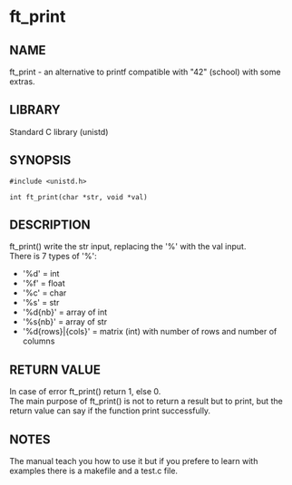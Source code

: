 # ft_print
## NAME
ft_print - an alternative to printf compatible with "42" (school) with some extras.  

## LIBRARY
Standard C library (unistd)  

## SYNOPSIS
	#include <unistd.h>
 
 	int	ft_print(char *str, void *val)

## DESCRIPTION
ft_print() write the str input, replacing the '%' with the val input.  
There is 7 types of '%':
- '%d' = int
- '%f' = float
- '%c' = char
- '%s' = str
- '%d{nb}' = array of int
- '%s{nb}' = array of str
- '%d{rows}|{cols}' = matrix (int) with number of rows and number of columns

## RETURN VALUE
In case of error ft_print() return 1, else 0.  
The main purpose of ft_print() is not to return a result but to print, but the return value can say if the function print successfully.

## NOTES
The manual teach you how to use it but if you prefere to learn with examples there is a makefile and a test.c file.
